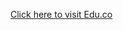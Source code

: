 <a href="https://salar-khan.github.io/Edu.co-Web/#/" target="_blank">Click here to visit Edu.co</a>
